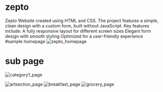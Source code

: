 # zepto
Zepto Website  created using HTML and CSS. The project features a simple, clean design with a custom form, built without JavaScript. Key features include:  A fully responsive layout for different screen sizes Elegant form design with smooth styling Optimized for a user-friendly experience
#sample homepage
![zepto_homepage](https://github.com/user-attachments/assets/b5a302a9-b529-4212-b6b6-191590c6559d)
# sub page
![category1_page](https://github.com/user-attachments/assets/5cb454af-4d32-4b67-9665-2cb913ee693d)

![artsection_page](https://github.com/user-attachments/assets/38e0f6d9-cebb-4c53-ac9d-2f44ea601dc9)
![breakfast_page](https://github.com/user-attachments/assets/080ceef4-a1a2-4037-a8f2-84979c6c82b6)
![grocery_page](https://github.com/user-attachments/assets/63153fc7-2ad6-4bd2-bd3f-9092435d4565)
